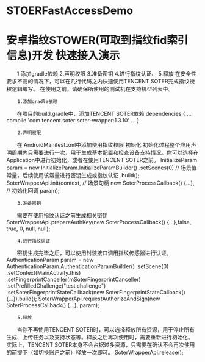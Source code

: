 # STOERFastAccessDemo

安卓指纹STOWER(可取到指纹fid索引信息)开发 快速接入演示
=
        1.添加gradle依赖
        2.声明权限
        3.准备密钥
        4.进行指纹认证、
        5.释放
        在安全性要求不高的情况下，可以在几行代码之内快速使用TENCENT SOTER完成指纹授权逻辑编写。
        在使用之前，请确保所使用的测试机在支持机型列表中。

        1.添加gradle依赖
        
        在项目的build.gradle中，添加TENCENT SOTER依赖
          dependencies {
              ...
              compile 'com.tencent.soter:soter-wrapper:1.3.10'
              ...
          }

        2.声明权限
        
        在 AndroidManifest.xml中添加使用指纹权限
        <uses-permission android:name="android.permission.USE_FINGERPRINT"/>
        初始化
        初始化过程整个应用声明周期内只需要进行一次，用于生成基本配置和检查设备支持情况。你可以选择在Application中进行初始化，或者在使用TENCENT SOTER之前。
        InitializeParam param = new InitializeParam.InitializeParamBuilder()
        .setScenes(0) // 场景值常量，后续使用该常量进行密钥生成或指纹认证
        .build();
        SoterWrapperApi.init(context, // 场景句柄
        new SoterProcessCallback<SoterProcessNoExtResult>() {...}, // 初始化回调
        param);

        3.准备密钥
        
        需要在使用指纹认证之前生成相关密钥
        SoterWrapperApi.prepareAuthKey(new SoterProcessCallback<SoterProcessKeyPreparationResult>() {...},false, true, 0, null, null);

        4.进行指纹认证
        
        密钥生成完毕之后，可以使用封装接口调用指纹传感器进行认证。
        AuthenticationParam param = new AuthenticationParam.AuthenticationParamBuilder()
                                            .setScene(0)
                                            .setContext(MainActivity.this)
                                            .setFingerprintCanceller(mSoterFingerprintCanceller)
                                            .setPrefilledChallenge("test challenge")
                                            .setSoterFingerprintStateCallback(new SoterFingerprintStateCallback() {...}).build();
        SoterWrapperApi.requestAuthorizeAndSign(new SoterProcessCallback<SoterProcessAuthenticationResult>() {...}, param);

        5.释放

        当你不再使用TENCENT SOTER时，可以选择释放所有资源，用于停止所有生成、上传任务以及支持状态等。释放之后再次使用时，需要重新进行初始化。 实际上，TENCENT SOTER本身不会占据过多资源，只需要在确认不会再次使用的前提下（如切换账户之前）释放一次即可。
        SoterWrapperApi.release();


